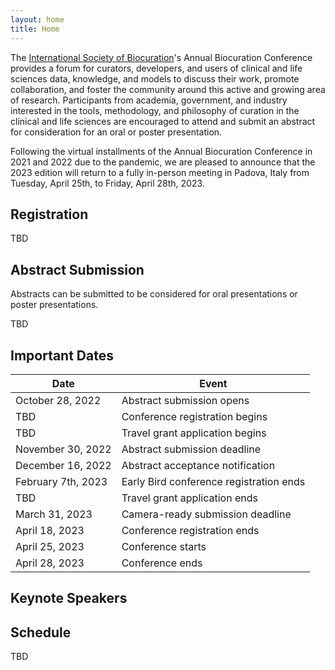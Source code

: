 ```yaml
---
layout: home
title: Home
---
```

The [International Society of Biocuration](https://www.biocuration.org/)'s
Annual Biocuration Conference provides a forum for curators, developers, and
users of clinical and life sciences data, knowledge, and models to discuss their
work, promote collaboration, and foster the community around this active and
growing area of research. Participants from academia, government, and industry
interested in the tools, methodology, and philosophy of curation in the clinical
and life sciences are encouraged to attend and submit an abstract for
consideration for an oral or poster presentation.

Following the virtual installments of the Annual Biocuration Conference in 2021
and 2022 due to the pandemic, we are pleased to announce that the 2023 edition
will return to a fully in-person meeting in Padova, Italy from Tuesday, April
25th, to Friday, April 28th, 2023.

## Registration

TBD

## Abstract Submission

Abstracts can be submitted to be considered for oral presentations or
poster presentations.

TBD

## Important Dates

| Date               | Event                                   |
|--------------------|-----------------------------------------|
| October 28, 2022   | Abstract submission opens               |
| TBD                | Conference registration begins          |
| TBD                | Travel grant application begins         |
| November 30, 2022  | Abstract submission deadline            |
| December 16, 2022  | Abstract acceptance notification        |
| February 7th, 2023 | Early Bird conference registration ends |
| TBD                | Travel grant application ends           |
| March 31, 2023     | Camera-ready submission deadline        |
| April 18, 2023     | Conference registration ends            |
| April 25, 2023     | Conference starts                       |
| April 28, 2023     | Conference ends                         |

## Keynote Speakers

## Schedule

TBD
